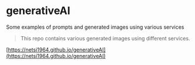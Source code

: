 # generativeAI

Some examples of prompts and generated images using various services

> This repo contains various generated images using different services.

[https://netsi1964.github.io/generativeAI](https://netsi1964.github.io/generativeAI)
